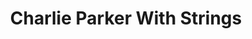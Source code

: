 ---
title: "Charlie Parker With Strings"
summary: "None"
slug: "charlie-parker-with-strings"
image: "charlie-parker-with-strings.jpg"
apple_music_artist_url: "None"
wikipedia_url: "none"
---